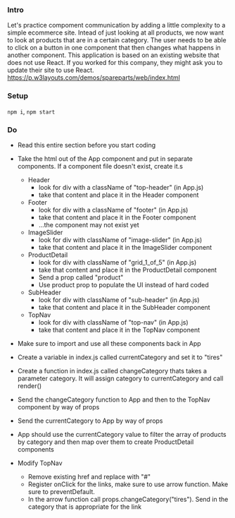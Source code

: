 ### Intro
Let's practice compoment communication by adding a little complexity to a simple ecommerce site. Intead of just looking at all products, we now want to look at products that are in a certain category. The user needs to be able to click on a button in one component that then changes what happens in another component.
This application is based on an existing website that does not use React. If you worked for this company, they might ask you to update their site to use React. 
https://p.w3layouts.com/demos/spareparts/web/index.html

### Setup
`npm i`, `npm start`

### Do
* Read this entire section before you start coding

* Take the html out of the App component and put in separate components. If a component file doesn't exist, create it.s
  * Header 
    * look for div with a className of "top-header" (in App.js)
    * take that content and place it in the Header component
  * Footer 
    * look for div with a className of "footer" (in App.js)
    * take that content and place it in the Footer component
    * ...the component may not exist yet
  * ImageSlider 
    * look for div with className of "image-slider" (in App.js)
    * take that content and place it in the ImageSlider component
  * ProductDetail 
    * look for div with className of "grid_1_of_5" (in App.js)
    * take that content and place it in the ProductDetail component
    * Send a prop called "product"
    * Use product prop to populate the UI instead of hard coded 
  * SubHeader
    * look for div with className of "sub-header" (in App.js)
    * take that content and place it in the SubHeader component
  * TopNav
    * look for div with className of "top-nav" (in App.js)
    * take that content and place it in the TopNav component

* Make sure to import and use all these components back in App

* Create a variable in index.js called currentCategory and set it to "tires"

* Create a function in index.js called changeCategory thats takes a parameter category. It will assign category to currentCategory and call render()

* Send the changeCategory function to App and then to the TopNav component by way of props

* Send the currentCategory to App by way of props

* App should use the currentCategory value to filter the array of products by category and then map over them to create ProductDetail components

* Modify TopNav
  * Remove existing href and replace with "#"
  * Register onClick for the links, make sure to use arrow function. Make sure to preventDefault.
  * In the arrow function call props.changeCategory("tires"). Send in the category that is appropriate for the link
